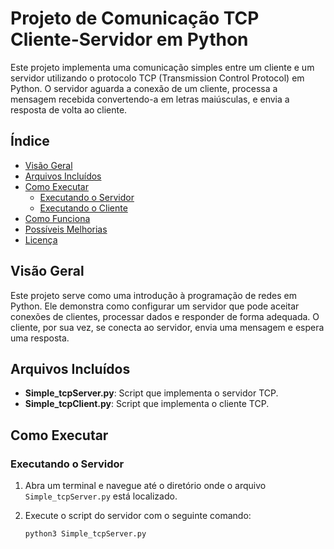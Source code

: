 # Projeto de Comunicação TCP Cliente-Servidor em Python

Este projeto implementa uma comunicação simples entre um cliente e um servidor utilizando o protocolo TCP (Transmission Control Protocol) em Python. O servidor aguarda a conexão de um cliente, processa a mensagem recebida convertendo-a em letras maiúsculas, e envia a resposta de volta ao cliente.

## Índice

- [Visão Geral](#visão-geral)
- [Arquivos Incluídos](#arquivos-incluídos)
- [Como Executar](#como-executar)
  - [Executando o Servidor](#executando-o-servidor)
  - [Executando o Cliente](#executando-o-cliente)
- [Como Funciona](#como-funciona)
- [Possíveis Melhorias](#possíveis-melhorias)
- [Licença](#licença)

## Visão Geral

Este projeto serve como uma introdução à programação de redes em Python. Ele demonstra como configurar um servidor que pode aceitar conexões de clientes, processar dados e responder de forma adequada. O cliente, por sua vez, se conecta ao servidor, envia uma mensagem e espera uma resposta.

## Arquivos Incluídos

- **Simple_tcpServer.py**: Script que implementa o servidor TCP.
- **Simple_tcpClient.py**: Script que implementa o cliente TCP.

## Como Executar

### Executando o Servidor

1. Abra um terminal e navegue até o diretório onde o arquivo `Simple_tcpServer.py` está localizado.
2. Execute o script do servidor com o seguinte comando:

   ```bash
   python3 Simple_tcpServer.py

